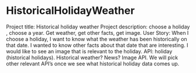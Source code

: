# HistoricalHolidayWeather

Project title: Historical holiday weather
Project description: choose a holiday , choose a year.  Get weather, get other facts, get image.
User Story:  When I choose a holiday, I want to know what the weather has been historically on that date.  I wanted to know other facts about that date that are interesting.  I would like to see an image that is relevant to the holiday. 
API: holiday (historical holidays).  Historical weather? News? Image API.  We will pick other relevant API’s once we see what historical holiday data comes up.
